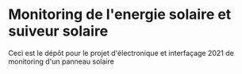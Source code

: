# Monitoring de l'energie solaire et suiveur solaire
Ceci est le dépôt pour le projet d'électronique et interfaçage 2021 de monitoring d'un panneau solaire
